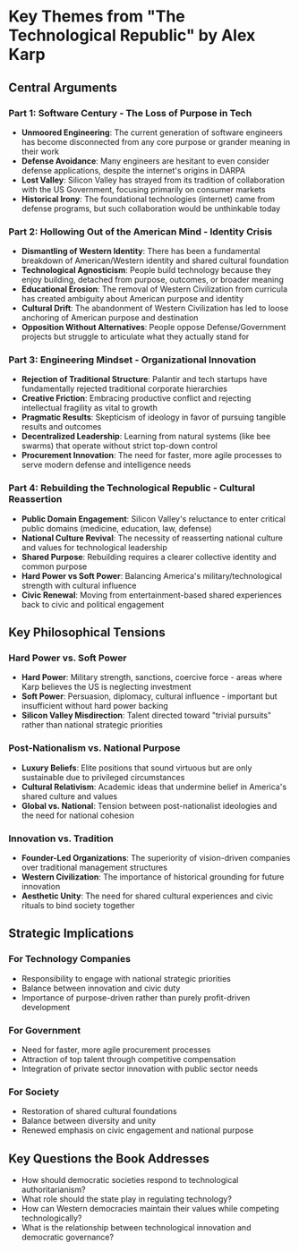 # Key Themes from "The Technological Republic" by Alex Karp

## Central Arguments

### Part 1: Software Century - The Loss of Purpose in Tech
- **Unmoored Engineering**: The current generation of software engineers has become disconnected from any core purpose or grander meaning in their work
- **Defense Avoidance**: Many engineers are hesitant to even consider defense applications, despite the internet's origins in DARPA
- **Lost Valley**: Silicon Valley has strayed from its tradition of collaboration with the US Government, focusing primarily on consumer markets
- **Historical Irony**: The foundational technologies (internet) came from defense programs, but such collaboration would be unthinkable today

### Part 2: Hollowing Out of the American Mind - Identity Crisis
- **Dismantling of Western Identity**: There has been a fundamental breakdown of American/Western identity and shared cultural foundation
- **Technological Agnosticism**: People build technology because they enjoy building, detached from purpose, outcomes, or broader meaning
- **Educational Erosion**: The removal of Western Civilization from curricula has created ambiguity about American purpose and identity
- **Cultural Drift**: The abandonment of Western Civilization has led to loose anchoring of American purpose and destination
- **Opposition Without Alternatives**: People oppose Defense/Government projects but struggle to articulate what they actually stand for

### Part 3: Engineering Mindset - Organizational Innovation
- **Rejection of Traditional Structure**: Palantir and tech startups have fundamentally rejected traditional corporate hierarchies
- **Creative Friction**: Embracing productive conflict and rejecting intellectual fragility as vital to growth
- **Pragmatic Results**: Skepticism of ideology in favor of pursuing tangible results and outcomes
- **Decentralized Leadership**: Learning from natural systems (like bee swarms) that operate without strict top-down control
- **Procurement Innovation**: The need for faster, more agile processes to serve modern defense and intelligence needs

### Part 4: Rebuilding the Technological Republic - Cultural Reassertion
- **Public Domain Engagement**: Silicon Valley's reluctance to enter critical public domains (medicine, education, law, defense)
- **National Culture Revival**: The necessity of reasserting national culture and values for technological leadership
- **Shared Purpose**: Rebuilding requires a clearer collective identity and common purpose
- **Hard Power vs Soft Power**: Balancing America's military/technological strength with cultural influence
- **Civic Renewal**: Moving from entertainment-based shared experiences back to civic and political engagement

## Key Philosophical Tensions

### Hard Power vs. Soft Power
- **Hard Power**: Military strength, sanctions, coercive force - areas where Karp believes the US is neglecting investment
- **Soft Power**: Persuasion, diplomacy, cultural influence - important but insufficient without hard power backing
- **Silicon Valley Misdirection**: Talent directed toward "trivial pursuits" rather than national strategic priorities

### Post-Nationalism vs. National Purpose
- **Luxury Beliefs**: Elite positions that sound virtuous but are only sustainable due to privileged circumstances
- **Cultural Relativism**: Academic ideas that undermine belief in America's shared culture and values
- **Global vs. National**: Tension between post-nationalist ideologies and the need for national cohesion

### Innovation vs. Tradition
- **Founder-Led Organizations**: The superiority of vision-driven companies over traditional management structures
- **Western Civilization**: The importance of historical grounding for future innovation
- **Aesthetic Unity**: The need for shared cultural experiences and civic rituals to bind society together

## Strategic Implications

### For Technology Companies
- Responsibility to engage with national strategic priorities
- Balance between innovation and civic duty
- Importance of purpose-driven rather than purely profit-driven development

### For Government
- Need for faster, more agile procurement processes
- Attraction of top talent through competitive compensation
- Integration of private sector innovation with public sector needs

### For Society
- Restoration of shared cultural foundations
- Balance between diversity and unity
- Renewed emphasis on civic engagement and national purpose

## Key Questions the Book Addresses

- How should democratic societies respond to technological authoritarianism?
- What role should the state play in regulating technology?
- How can Western democracies maintain their values while competing technologically?
- What is the relationship between technological innovation and democratic governance?